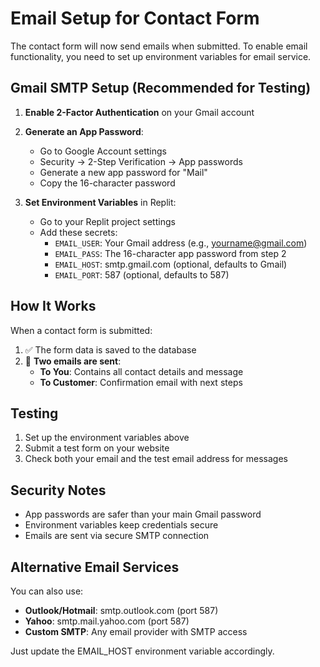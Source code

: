 # Email Setup for Contact Form

The contact form will now send emails when submitted. To enable email functionality, you need to set up environment variables for email service.

## Gmail SMTP Setup (Recommended for Testing)

1. **Enable 2-Factor Authentication** on your Gmail account
2. **Generate an App Password**:
   - Go to Google Account settings
   - Security → 2-Step Verification → App passwords
   - Generate a new app password for "Mail"
   - Copy the 16-character password

3. **Set Environment Variables** in Replit:
   - Go to your Replit project settings
   - Add these secrets:
     - `EMAIL_USER`: Your Gmail address (e.g., yourname@gmail.com)
     - `EMAIL_PASS`: The 16-character app password from step 2
     - `EMAIL_HOST`: smtp.gmail.com (optional, defaults to Gmail)
     - `EMAIL_PORT`: 587 (optional, defaults to 587)

## How It Works

When a contact form is submitted:
1. ✅ The form data is saved to the database
2. 📧 **Two emails are sent**:
   - **To You**: Contains all contact details and message
   - **To Customer**: Confirmation email with next steps

## Testing

1. Set up the environment variables above
2. Submit a test form on your website
3. Check both your email and the test email address for messages

## Security Notes

- App passwords are safer than your main Gmail password
- Environment variables keep credentials secure
- Emails are sent via secure SMTP connection

## Alternative Email Services

You can also use:
- **Outlook/Hotmail**: smtp.outlook.com (port 587)
- **Yahoo**: smtp.mail.yahoo.com (port 587)
- **Custom SMTP**: Any email provider with SMTP access

Just update the EMAIL_HOST environment variable accordingly.